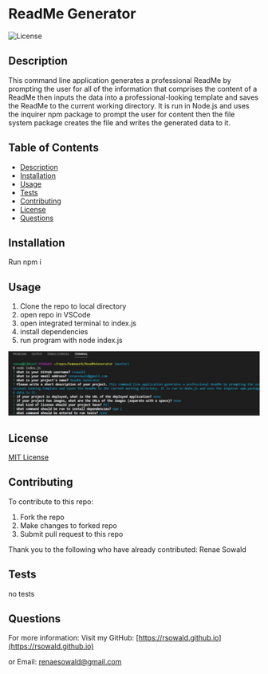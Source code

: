 # ReadMe Generator

  ![License](https://img.shields.io/badge/license-MIT-green.svg)
  
  ## Description
  
  This command line application generates a professional ReadMe by prompting the user for all of the information that comprises the content of a ReadMe then inputs the data into a professional-looking template and saves the ReadMe to the current working directory. It is run in Node.js and uses the inquirer npm package to prompt the user for content then the file system package creates the file and writes the generated data to it.
  
  ## Table of Contents
  
  * [Description](#description)
  * [Installation](#installation)
  * [Usage](#usage)
  * [Tests](#tests)
  * [Contributing](#contributing)
  * [License](#license)
  * [Questions](#questions)
    
  ## Installation
  Run npm i
  
  ## Usage
  1. Clone the repo to local directory
  1. open repo in VSCode
  1. open integrated terminal to index.js
  1. install dependencies
  1. run program with node index.js
  
  ![application image](/assets/screenshot.jpg)
  
  ## License
  [MIT License](https://choosealicense.com/licenses/mit/)
  
  ## Contributing
  To contribute to this repo:
  1. Fork the repo
  1. Make changes to forked repo
  1. Submit pull request to this repo
  

  Thank you to the following who have already contributed: Renae Sowald
  
  ## Tests
  no tests
  
  ## Questions
  
  For more information:
  Visit my GitHub: [https://rsowald.github.io](https://rsowald.github.io)

  or Email: renaesowald@gmail.com
